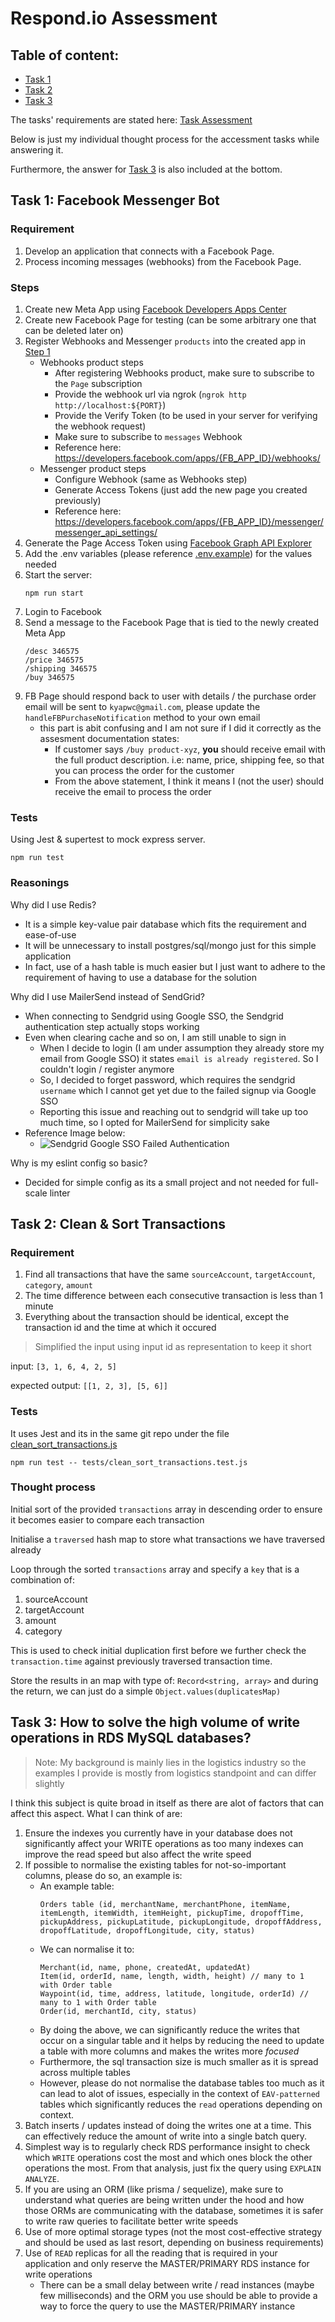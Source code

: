 # Respond.io Assessment

## Table of content:
- [Task 1](#facebook-messenger-bot)
- [Task 2](#clean-and-sort-transactions)
- [Task 3](#how-to-solve-high-volume-write-operations)


The tasks' requirements are stated here: [Task Assessment](https://drive.google.com/file/d/1lIf-25aQ1-s2BtJegcPVcWfpPw0M3aF0/view?usp=sharing)

Below is just my individual thought process for the accessment tasks while answering it.

Furthermore, the answer for [Task 3](#how-to-solve-high-volume-write-operations) is also included at the bottom.


<a id="facebook-messenger-bot"></a>
## Task 1: Facebook Messenger Bot
### Requirement
1. Develop an application that connects with a Facebook Page.
2. Process incoming messages (webhooks) from the Facebook Page.

### Steps
1. Create new Meta App using [Facebook Developers Apps Center](https://developers.facebook.com/apps/?show_reminder=true)
2. Create new Facebook Page for testing (can be some arbitrary one that can be deleted later on)
3. Register Webhooks and Messenger `products` into the created app in [Step 1](#create-new-meta-app-using-facebook-developers-apps-center)
    - Webhooks product steps
        - After registering Webhooks product, make sure to subscribe to the `Page` subscription
        - Provide the webhook url via ngrok (`ngrok http http://localhost:${PORT}`)
        - Provide the Verify Token (to be used in your server for verifying the webhook request)
        - Make sure to subscribe to `messages` Webhook
        - Reference here: https://developers.facebook.com/apps/{FB_APP_ID}/webhooks/
    - Messenger product steps
        - Configure Webhook (same as Webhooks step)
        - Generate Access Tokens (just add the new page you created previously)
        - Reference here: https://developers.facebook.com/apps/{FB_APP_ID}/messenger/messenger_api_settings/
4. Generate the Page Access Token using [Facebook Graph API Explorer](https://developers.facebook.com/tools/explorer?method=GET&path=me?fields%3Did,name&version=v19.0)
5. Add the .env variables (please reference [.env.example](./.env.example)) for the values needed
6. Start the server:
    ```
    npm run start
    ```
7. Login to Facebook
8. Send a message to the Facebook Page that is tied to the newly created Meta App
    ```
    /desc 346575
    /price 346575
    /shipping 346575
    /buy 346575
    ```
9. FB Page should respond back to user with details / the purchase order email will be sent to `kyapwc@gmail.com`, please update the `handleFBPurchaseNotification` method to your own email
    - this part is abit confusing and I am not sure if I did it correctly as the assesment documentation states:
        - If customer says `/buy product-xyz`, **you** should receive email with the full product description. i.e: name, price, shipping fee, so that you can process the order for the customer
        - From the above statement, I think it means I (not the user) should receive the email to process the order

### Tests
Using Jest & supertest to mock express server.

```
npm run test
```

### Reasonings
Why did I use Redis?
- It is a simple key-value pair database which fits the requirement and ease-of-use
- It will be unnecessary to install postgres/sql/mongo just for this simple application
- In fact, use of a hash table is much easier but I just want to adhere to the requirement of having to use a database for the solution

Why did I use MailerSend instead of SendGrid?
- When connecting to Sendgrid using Google SSO, the Sendgrid authentication step actually stops working
- Even when clearing cache and so on, I am still unable to sign in
    - When I decide to login (I am under assumption they already store my email from Google SSO) it states `email is already registered`. So I couldn't login / register anymore
    - So, I decided to forget password, which requires the sendgrid `username` which I cannot get yet due to the failed signup via Google SSO
    - Reporting this issue and reaching out to sendgrid will take up too much time, so I opted for MailerSend for simplicity sake
- Reference Image below:
    - ![Sendgrid Google SSO Failed Authentication](https://raw.githubusercontent.com/kyapwc/respondio-task/master/assets/sendgrid_fail_login.png)

Why is my eslint config so basic?
- Decided for simple config as its a small project and not needed for full-scale linter

<a id="clean-and-sort-transactions"></a>
## Task 2: Clean & Sort Transactions
### Requirement
1. Find all transactions that have the same `sourceAccount`, `targetAccount`, `category`, `amount`
2. The time difference between each consecutive transaction is less than 1 minute
3. Everything about the transaction should be identical, except the transaction id and the time at which it occured

> Simplified the input using input id as representation to keep it short

input: `[3, 1, 6, 4, 2, 5]`

expected output: `[[1, 2, 3], [5, 6]]`

### Tests
It uses Jest and its in the same git repo under the file [clean_sort_transactions.js](./clean_sort_transactions.js)
```
npm run test -- tests/clean_sort_transactions.test.js
```

### Thought process
Initial sort of the provided `transactions` array in descending order to ensure it becomes easier to compare each transaction

Initialise a `traversed` hash map to store what transactions we have traversed already

Loop through the sorted `transactions` array and specify a `key` that is a combination of:
1. sourceAccount
2. targetAccount
3. amount
4. category

This is used to check initial duplication first before we further check the `transaction.time` against previously traversed transaction time.

Store the results in an map with type of: `Record<string, array>` and during the return, we can just do a simple `Object.values(duplicatesMap)`

<a id="how-to-solve-high-volume-write-operations"></a>
## Task 3: How to solve the high volume of write operations in RDS MySQL databases?
> Note: My background is mainly lies in the logistics industry so the examples I provide is mostly from logistics standpoint and can differ slightly

I think this subject is quite broad in itself as there are alot of factors that can affect this aspect. What I can think of are:

1. Ensure the indexes you currently have in your database does not significantly affect your WRITE operations as too many indexes can improve the read speed but also affect the write speed
2. If possible to normalise the existing tables for not-so-important columns, please do so, an example is:
    - An example table:
        ```
        Orders table (id, merchantName, merchantPhone, itemName, itemLength, itemWidth, itemHeight, pickupTime, dropoffTime, pickupAddress, pickupLatitude, pickupLongitude, dropoffAddress, dropoffLatitude, dropoffLongitude, city, status)
        ```
    - We can normalise it to:
        ```
        Merchant(id, name, phone, createdAt, updatedAt)
        Item(id, orderId, name, length, width, height) // many to 1 with Order table
        Waypoint(id, time, address, latitude, longitude, orderId) // many to 1 with Order table
        Order(id, merchantId, city, status)
        ```
    - By doing the above, we can significantly reduce the writes that occur on a singular table and it helps by reducing the need to update a table with more columns and makes the writes more *focused*
    - Furthermore, the sql transaction size is much smaller as it is spread across multiple tables
    - However, please do not normalise the database tables too much as it can lead to alot of issues, especially in the context of `EAV-patterned` tables which significantly reduces the `read` operations depending on context.
3. Batch inserts / updates instead of doing the writes one at a time. This can effectively reduce the amount of write into a single batch query.
4. Simplest way is to regularly check RDS performance insight to check which `WRITE` operations cost the most and which ones block the other operations the most. From that analysis, just fix the query using `EXPLAIN ANALYZE`.
5. If you are using an ORM (like prisma / sequelize), make sure to understand what queries are being written under the hood and how those ORMs are communicating with the database, sometimes it is safer to write raw queries to facilitate better write speeds
6. Use of more optimal storage types (not the most cost-effective strategy and should be used as last resort, depending on business requirements)
7. Use of `READ` replicas for all the reading that is required in your application and only reserve the MASTER/PRIMARY RDS instance for write operations
    - There can be a small delay between write / read instances (maybe few milliseconds) and the ORM you use should be able to provide a way to force the query to use the MASTER/PRIMARY instance
